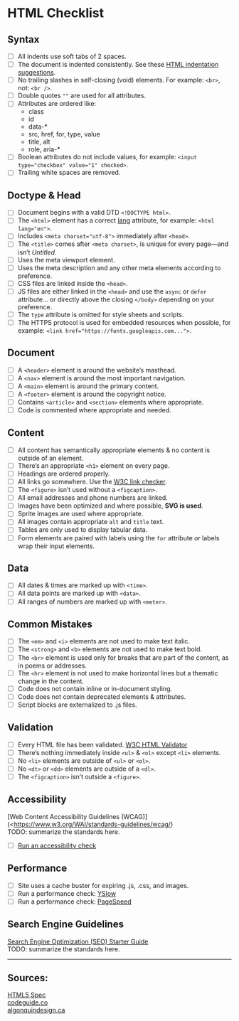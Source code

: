 # HTML Checklist


## Syntax

- [ ] All indents use soft tabs of 2 spaces.
- [ ] The document is indented consistently. See these [HTML indentation suggestions](https://learn-the-web.algonquindesign.ca/topics/html-indentation/).
- [ ] No trailing slashes in self-closing (void) elements. For example: `<br>`, not: `<br />`.
- [ ] Double quotes `""` are used for all attributes.
- [ ] Attributes are ordered like:
  - class
  - id
  - data-*
  - src, href, for, type, value
  - title, alt
  - role, aria-*
- [ ] Boolean attributes do not include values, for example:
  `<input type="checkbox" value="1" checked>`.
- [ ] Trailing white spaces are removed.

## Doctype & Head

- [ ] Document begins with a valid DTD `<!DOCTYPE html>`.
- [ ] The `<html>` element has a correct [lang](https://www.sitepoint.com/iso-2-letter-language-codes/) attribute, for example: `<html lang="en">`.
- [ ] Includes `<meta charset="utf-8">` immediately after `<head>`.
- [ ] The `<title>` comes after `<meta charset>`, is unique for every page—and isn’t *Untitled*.
- [ ] Uses the meta viewport element.
- [ ] Uses the meta description and any other meta elements according to preference.
- [ ] CSS files are linked inside the `<head>`.
- [ ] JS files are either linked in the `<head>` and use the `async` or `defer` attribute... or directly above the closing `</body>` depending on your preference.
- [ ] The `type` attribute is omitted for style sheets and scripts.
- [ ] The HTTPS protocol is used for embedded resources when possible, for example:
  `<link href="https://fonts.googleapis.com...">`.

## Document

- [ ] A `<header>` element is around the website’s masthead.
- [ ] A `<nav>` element is around the most important navigation.
- [ ] A `<main>` element is around the primary content.
- [ ] A `<footer>` element is around the copyright notice.
- [ ] Contains `<article>` and `<section>` elements where appropriate.
- [ ] Code is commented where appropriate and needed.

## Content

- [ ] All content has semantically appropriate elements & no content is outside of an element.
- [ ] There’s an appropriate `<h1>` element on every page.
- [ ] Headings are ordered properly.
- [ ] All links go somewhere. Use the [W3C link checker](http://validator.w3.org/checklink).
- [ ] The `<figure>` isn’t used without a `<figcaption>`.
- [ ] All email addresses and phone numbers are linked.
- [ ] Images have been optimized and where possible, **SVG is used**.
- [ ] Sprite Images are used where appropriate.
- [ ] All images contain appropriate `alt` and `title` text.
- [ ] Tables are only used to display tabular data.
- [ ] Form elements are paired with labels using the `for` attribute *or* labels wrap their input elements.

## Data

- [ ] All dates & times are marked up with `<time>`.
- [ ] All data points are marked up with `<data>`.
- [ ] All ranges of numbers are marked up with `<meter>`.

## Common Mistakes

- [ ] The `<em>` and `<i>` elements are not used to make text italic.
- [ ] The `<strong>` and `<b>` elements are not used to make text bold.
- [ ] The `<br>` element is used only for breaks that are part of the content, as in poems or addresses.
- [ ] The `<hr>` element is not used to make horizontal lines but a thematic change in the content.
- [ ] Code does not contain inline or in-document styling.
- [ ] Code does not contain deprecated elements & attributes.
- [ ] Script blocks are externalized to .js files.

## Validation

- [ ] Every HTML file has been validated. [W3C HTML Validator](http://validator.w3.org/)
- [ ] There’s nothing immediately inside `<ul>` & `<ol>` except `<li>` elements.
- [ ] No `<li>` elements are outside of `<ul>` or `<ol>`.
- [ ] No `<dt>` or `<dd>` elements are outside of a `<dl>`.
- [ ] The `<figcaption>` isn’t outside a `<figure>`.

## Accessibility

[Web Content Accessibility Guidelines (WCAG)](<https://www.w3.org/WAI/standards-guidelines/wcag/)  
TODO: summarize the standards here.
- [ ] [Run an accessibility check](http://www.cynthiasays.com/)

## Performance

- [ ] Site uses a cache buster for expiring .js, .css, and images.
- [ ] Run a performance check: [YSlow](http://yslow.org/)  
- [ ] Run a performance check: [PageSpeed](https://developers.google.com/speed/pagespeed/insights/)

## Search Engine Guidelines

[Search Engine Optimization (SEO) Starter Guide](https://support.google.com/webmasters/answer/7451184#)  
TODO: summarize the standards here.

--------

## Sources:  
[HTML5 Spec](https://w3c.github.io/html/)  
[codeguide.co](http://codeguide.co/)  
[algonquindesign.ca](https://learn-the-web.algonquindesign.ca/topics/html-semantics-checklist/)
